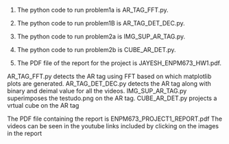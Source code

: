 1. The python code to run problem1a is AR_TAG_FFT.py.
 
2. The python code to run problem1B is AR_TAG_DET_DEC.py.
 
3. The python code to run problem2a is IMG_SUP_AR_TAG.py.
 
4. The python code to run problem2b is CUBE_AR_DET.py.
 
5. The PDF file of the report for the project is JAYESH_ENPM673_HW1.pdf.


AR_TAG_FFT.py detects the AR tag using FFT based on which matplotlib plots are generated.
AR_TAG_DET_DEC.py detects the AR tag along with binary and deimal value for all the videos.
IMG_SUP_AR_TAG.py superimposes the testudo.png on the AR tag.
CUBE_AR_DET.py projects a vrtual cube on the AR tag

The PDF file containing the report is ENPM673_PROJECT1_REPORT.pdf
The videos can be seen in the youtube links included by clicking on the images in the report
